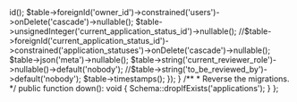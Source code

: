 <?php

use Illuminate\Database\Migrations\Migration;
use Illuminate\Database\Schema\Blueprint;
use Illuminate\Support\Facades\Schema;

return new class extends Migration
{
    /**
     * Run the migrations.
     */
    public function up(): void
    {
        Schema::create('applications', function (Blueprint $table) {
            $table->id();
            
            $table->foreignId('owner_id')->constrained('users')->onDelete('cascade')->nullable();

            


            $table->unsignedInteger('current_application_status_id')->nullable();
            //$table->foreignId('current_application_status_id')->constrained('application_statuses')->onDelete('cascade')->nullable();  
            $table->json('meta')->nullable();
            $table->string('current_reviewer_role')->nullable()->default('nobody');

            //$table->string('to_be_reviewed_by')->default('nobody');
            $table->timestamps();
        });
    }

    /**
     * Reverse the migrations.
     */
    public function down(): void
    {
        Schema::dropIfExists('applications');
    }
};
